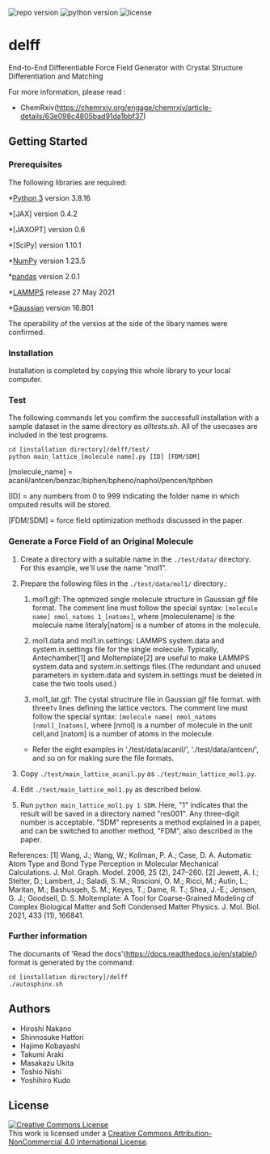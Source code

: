 ![repo version](https://img.shields.io/badge/Version-v.%201.0-green)
![python version](https://img.shields.io/badge/python-v.3.7-blue)
![license](https://img.shields.io/badge/license-CC_BY_4.0-orange)

# delff
End-to-End Differentiable Force Field Generator with Crystal Structure Differentiation and Matching

For more information, please read : 
* ChemRxiv(https://chemrxiv.org/engage/chemrxiv/article-details/63e098c4805bad91da1bbf37)

## Getting Started

### Prerequisites

The following libraries are required:

*[Python 3](https://www.python.org/download/releases/3.8/) version 3.8.16

*[JAX] version 0.4.2

*[JAXOPT] version 0.6

*[SciPy] version 1.10.1

*[NumPy](https://scipy.org/install.html) version 1.23.5

*[pandas](https://pandas.pydata.org) version 2.0.1

*[LAMMPS](https://lammps.org) release 27 May 2021

*[Gaussian](https://gaussian.com) version 16.B01

The operability of the versios at the side of the libary names were confirmed. 

### Installation

Installation is completed by copying this whole library to your local computer.

### Test

The following commands let you comfirm the successfull installation
with a sample dataset in the same directory as _alltests.sh_.
All of the usecases are included in the test programs.

```
cd [installation directory]/delff/test/
python main_lattice_[molecule name].py [ID] [FDM/SDM]
```
[molecule_name] = acanil/antcen/benzac/biphen/bpheno/naphol/pencen/tphben

[ID] = any numbers from 0 to 999 indicating the folder name
in which omputed results will be stored.

[FDM/SDM] = force field optimization methods discussed in the paper.


### Generate a Force Field of an Original Molecule

1. Create a directory with a suitable name in the `./test/data/` directory. For this example, we'll use the name "mol1".
1. Prepare the following files in the `./test/data/mol1/` directory.:

   1. mol1.gjf:
      The optmized single molecule structure in Gaussian gjf file format. The comment line must follow the special syntax: `[molecule name] nmol_natoms 1_[natoms]`,
      where [moleculename] is the molecule name literaly[natom] is a number of atoms in the molecule.

   1. mol1.data and mol1.in.settings:
    LAMMPS system.data and system.in.settings file for the single molecule.
    Typically, Antechamber[1] and Moltemplate[2] are useful to make LAMMPS system.data and system.in.settings files.(The redundant and unused parameters in system.data and system.in.settings must be deleted in case the two tools used.)

   1. mol1_lat.gjf:
    The cystal structrure file in Gaussian gjf file format.
    with three`Tv` lines defining the lattice vectors.
    The comment line must follow the special syntax: `[molecule name] nmol_natoms [nmol]_[natoms]`,
    where [nmol] is a number of molecule in the unit cell,and [natom] is a number of atoms in the molecule.

   - Refer the eight examples in './test/data/acanil/', './test/data/antcen/', and so on for making sure the file formats.

1. Copy `./test/main_lattice_acanil.py` as `./test/main_lattice_mol1.py`.
1. Edit `./test/main_lattice_mol1.py` as described below.
1. Run `python main_lattice_mol1.py 1 SDM`.
  Here, "1" indicates that the result will be saved in a directory named "res001". 
  Any three-digit number is acceptable. 
  "SDM" represents a method explained in a paper,
  and can be switched to another method, "FDM", also described in the paper.


References:
[1]	Wang, J.; Wang, W.; Kollman, P. A.; Case, D. A. Automatic Atom Type and Bond Type Perception in Molecular Mechanical Calculations. J. Mol. Graph. Model. 2006, 25 (2), 247–260.
[2]	Jewett, A. I.; Stelter, D.; Lambert, J.; Saladi, S. M.; Roscioni, O. M.; Ricci, M.; Autin, L.; Maritan, M.; Bashusqeh, S. M.; Keyes, T.; Dame, R. T.; Shea, J.-E.; Jensen, G. J.; Goodsell, D. S. Moltemplate: A Tool for Coarse-Grained Modeling of Complex Biological Matter and Soft Condensed Matter Physics. J. Mol. Biol. 2021, 433 (11), 166841.



### Further information

The documants of 'Read the docs'(https://docs.readthedocs.io/en/stable/) format is generated by the command:

```
cd [installation directory]/delff
./autosphinx.sh
```


## Authors

* Hiroshi Nakano
* Shinnosuke Hattori 
* Hajime Kobayashi 
* Takumi Araki 
* Masakazu Ukita 
* Toshio Nishi 
* Yoshihiro Kudo 

## License

<a rel="license" href="http://creativecommons.org/licenses/by-nc/4.0/"><img alt="Creative Commons License" style="border-width:0" src="https://i.creativecommons.org/l/by-nc/4.0/88x31.png" /></a><br />This work is licensed under a <a rel="license" href="https://creativecommons.org/licenses/by-nc/4.0/">Creative Commons Attribution-NonCommercial 4.0 International License</a>.
